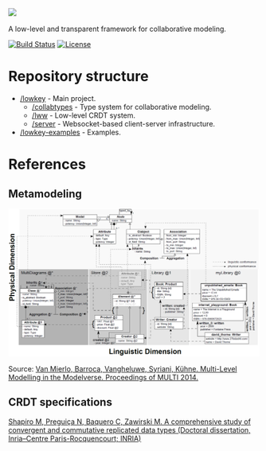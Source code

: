 <img src="https://github.com/david-istvan/lowkey/blob/main/assets/lowkey-logo.png" width="200">

A low-level and transparent framework for collaborative modeling.

[![Build Status](https://travis-ci.com/david-istvan/collabserver-modeling.svg?branch=main)](https://travis-ci.com/david-istvan/lowkey)
[![License](https://img.shields.io/badge/license-GPL--3.0-blue.svg)](https://www.gnu.org/licenses/gpl-3.0)

# Repository structure

- [/lowkey](https://github.com/david-istvan/lowkey/tree/main/lowkey) - Main project.
  -  [/collabtypes](https://github.com/david-istvan/lowkey/tree/main/lowkey/collabtypes) - Type system for collaborative modeling.
  -  [/lww](https://github.com/david-istvan/lowkey/tree/main/lowkey/lww) - Low-level CRDT system.
  -  [/server](https://github.com/david-istvan/lowkey/tree/main/lowkey/server) - Websocket-based client-server infrastructure.
- [/lowkey-examples](https://github.com/david-istvan/lowkey/tree/main/lowkey-examples) - Examples.

# References

## Metamodeling

<img src="https://raw.githubusercontent.com/david-istvan/collabserver-modeling/main/docs/modelverse.PNG?raw=true"/>

Source: [Van Mierlo, Barroca, Vangheluwe, Syriani, Kühne. Multi-Level Modelling in the Modelverse. Proceedings of MULTI 2014.](http://miso.es/multi/2014/proceedings_MULTI.pdf#page=89)


## CRDT specifications

[Shapiro M, Preguiça N, Baquero C, Zawirski M. A comprehensive study of convergent and commutative replicated data types (Doctoral dissertation, Inria–Centre Paris-Rocquencourt; INRIA)](https://hal.inria.fr/file/index/docid/555588/filename/techreport.pdf)

